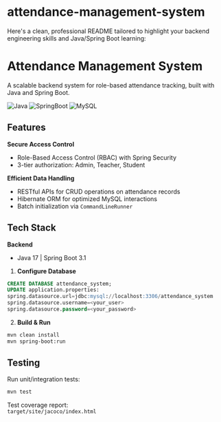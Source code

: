 # attendance-management-system


Here's a clean, professional README tailored to highlight your backend engineering skills and Java/Spring Boot learning:


# Attendance Management System

A scalable backend system for role-based attendance tracking, built with Java and Spring Boot.

![Java](https://img.shields.io/badge/Java-17-blue)
![SpringBoot](https://img.shields.io/badge/SpringBoot-3.1-green)
![MySQL](https://img.shields.io/badge/MySQL-8.0-orange)

## Features

**Secure Access Control**  
- Role-Based Access Control (RBAC) with Spring Security  
- 3-tier authorization: Admin, Teacher, Student  

**Efficient Data Handling**  
- RESTful APIs for CRUD operations on attendance records  
- Hibernate ORM for optimized MySQL interactions  
- Batch initialization via `CommandLineRunner`

## Tech Stack

**Backend**  
- Java 17 | Spring Boot 3.1

1. **Configure Database**  
```sql
CREATE DATABASE attendance_system;
UPDATE application.properties:
spring.datasource.url=jdbc:mysql://localhost:3306/attendance_system
spring.datasource.username=<your_user>
spring.datasource.password=<your_password>
```

2. **Build & Run**  
```bash
mvn clean install
mvn spring-boot:run
```

## Testing

Run unit/integration tests:  
```bash
mvn test
```

Test coverage report:  
`target/site/jacoco/index.html`  
